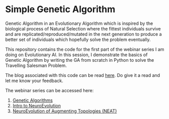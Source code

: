 # Simple Genetic Algorithm

Genetic Algorithm in an Evolutionary Algorithm which is inspired by the biological process of Natural Selection where the fittest individuals survive and are replicated/reproduced/mutated in the next generation to produce a better set of individuals which hopefully solve the problem eventually.

This repository contains the code for the first part of the webinar series I am doing on Evolutionary AI. In this session, I demonstrate the basics of Genetic Algorithm by writing the GA from scratch in Python to solve the Travelling Salesman Problem.

The blog associated with this code can be read [here](https://medium.com/gradientfire/introduction-to-genetic-algorithms-58263747b9a0). Do give it a read and let me know your feedback.

The webinar series can be accessed here:
1. [Genetic Algorithms](https://www.meetup.com/Disrupt-4-0/events/271033356/)
2. [Intro to NeuroEvolution](https://www.meetup.com/Disrupt-4-0/events/zfsxrrybcjbbc/)
3. [NeuroEvolution of Augmenting Topologies (NEAT)](https://www.meetup.com/Disrupt-4-0/events/271212059/)
